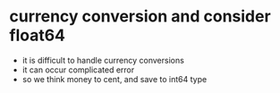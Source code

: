 # currency conversion and consider float64

- it is difficult to handle currency conversions
- it can occur complicated error
- so we think money to cent, and save to int64 type
